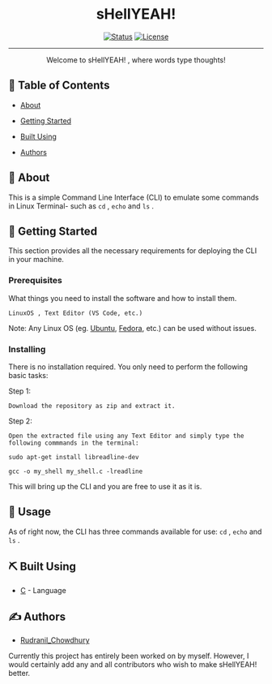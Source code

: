 <p align="center">
  <a href="" rel="noopener">
 </a>
</p>

<h1 align="center">sHellYEAH!</h3>

<div align="center">

[![Status](https://img.shields.io/badge/status-active-success.svg)]()
[![License](https://img.shields.io/badge/license-MIT-blue.svg)](/LICENSE)

</div>

---

<p align="center"> Welcome to sHellYEAH! , where words type thoughts!
    <br> 
</p>

## 📝 Table of Contents

- [About](#about)

- [Getting Started](#getting_started)


- [Built Using](#built_using)


- [Authors](#authors)


## 🧐 About <a name = "about"></a>

This is a simple Command Line Interface (CLI) to emulate some commands in Linux Terminal- such as `cd` , `echo` and `ls` .

## 🏁 Getting Started <a name = "getting_started"></a>

This section provides all the necessary requirements for deploying the CLI in your machine.

### Prerequisites

What things you need to install the software and how to install them.

```
LinuxOS , Text Editor (VS Code, etc.)
```
Note: Any Linux OS (eg. [Ubuntu](https://ubuntu.com/desktop), [Fedora](https://fedoraproject.org), etc.) can be used without issues.
### Installing

There is no installation required. You only need to perform the following basic tasks:

Step 1:

```
Download the repository as zip and extract it.
```

Step 2:

```
Open the extracted file using any Text Editor and simply type the following commmands in the terminal:

sudo apt-get install libreadline-dev

gcc -o my_shell my_shell.c -lreadline
```

This will bring up the CLI and you are free to use it as it is.


## 🎈 Usage <a name="usage"></a>

As of right now, the CLI has three commands available for use: `cd` , `echo` and `ls` .

## ⛏️ Built Using <a name = "built_using"></a>

- [C](https://gcc.gnu.org/install/index.html) - Language

## ✍️ Authors <a name = "authors"></a>

- [Rudranil_Chowdhury](https://github.com/Zephyrus2822)

Currently this project has entirely been worked on by myself. However, I would certainly add any and all contributors who wish to make sHellYEAH! better.
